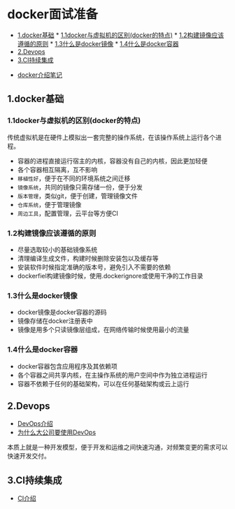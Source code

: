 # docker面试准备

<!-- vim-markdown-toc Marked -->

* [1.docker基础](#1.docker基础)
        * [1.1docker与虚拟机的区别(docker的特点)](#1.1docker与虚拟机的区别(docker的特点))
        * [1.2构建镜像应该遵循的原则](#1.2构建镜像应该遵循的原则)
        * [1.3什么是docker镜像](#1.3什么是docker镜像)
        * [1.4什么是docker容器](#1.4什么是docker容器)
* [2.Devops](#2.devops)
* [3.CI持续集成](#3.ci持续集成)

<!-- vim-markdown-toc -->

- [docker介绍笔记](../introductions/service/docker_introduction.md)

## 1.docker基础

### 1.1docker与虚拟机的区别(docker的特点)

传统虚拟机是在硬件上模拟出一套完整的操作系统，在该操作系统上运行各个进程。

- 容器的进程直接运行宿主的内核，容器没有自己的内核，因此更加轻便
- 各个容器相互隔离，互不影响
- `移植性好`，便于在不同的环境系统之间迁移
- `镜像系统`，共同的镜像只需存储一份，便于分发
- `版本管理`，类似git，便于创建，管理镜像文件
- `仓库系统`，便于管理镜像
- `周边工具`，配置管理，云平台等方便CI

### 1.2构建镜像应该遵循的原则

- 尽量选取较小的基础镜像系统
- 清理编译生成文件，构建时候删除安装包以及缓存等
- 安装软件时候指定准确的版本号，避免引入不需要的依赖
- dockerfiel构建镜像时候，使用.dockerignore或使用干净的工作目录

### 1.3什么是docker镜像

- docker镜像是docker容器的源码
- 镜像存储在docker注册表中
- 镜像是用多个只读镜像层组成，在网络传输时候使用最小的流量

### 1.4什么是docker容器

- docker容器包含应用程序及其依赖项
- 各个容器之间共享内核，在主操作系统的用户空间中作为独立进程运行
- 容器不依赖于任何的基础架构，可以在任何基础架构或云上运行

## 2.Devops

- [DevOps介绍](https://www.jianshu.com/p/c5d002cf25b9)
- [为什么大公司要使用DevOps](https://blog.csdn.net/g6U8W7p06dCO99fQ3/article/details/82056948)

本质上就是一种开发模型，便于开发和运维之间快速沟通，对频繁变更的需求可以快速开发交付。

## 3.CI持续集成

- [CI介绍](https://www.jianshu.com/p/61b5b549d215)
